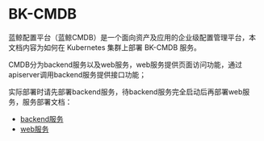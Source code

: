 # BK-CMDB

蓝鲸配置平台（蓝鲸CMDB）是一个面向资产及应用的企业级配置管理平台，本文档内容为如何在 Kubernetes 集群上部署 BK-CMDB 服务。

CMDB分为backend服务以及web服务，web服务提供页面访问功能，通过apiserver调用backend服务提供接口功能；

实际部署时请先部署backend服务，待backend服务完全启动后再部署web服务，服务部署文档：
- [backend服务](backend/README.md)
- [web服务](web/README.md)